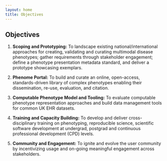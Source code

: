 ```yaml
---
layout: home
title: Objectives
---
```


## Objectives

1.	**Scoping and Prototyping:** To landscape existing national/international approaches for creating, validating and curating multimodal disease phenotypes; gather requirements through stakeholder engagement; define a phenotype presentation metadata standard, and deliver a prototype showcasing exemplars.

2.	**Phenome Portal:** To build and curate an online, open-access, standards-driven library of complex phenotypes enabling their dissemination, re-use, evaluation, and citation.

3.	**Computable Phenotype Model and Tooling:** To evaluate computable phenotype representation approaches and build data management tools for common UK EHR datasets. 

4.	**Training and Capacity Building:** To develop and deliver cross-disciplinary training on phenotyping, reproducible science, scientific software development at undergrad, postgrad and continuous professional development (CPD) levels.

5.	**Community and Engagement:** To ignite and evolve the user community by incentivizing usage and on-going meaningful engagement across stakeholders.
